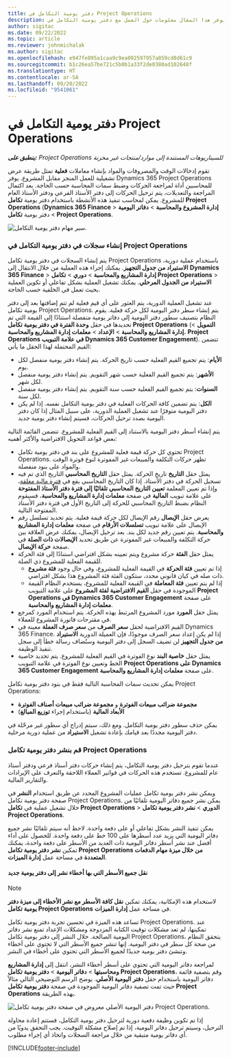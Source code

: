 ```yaml
---
title: دفتر يومية التكامل في Project Operations
description: يوفر هذا المقال معلومات حول العمل مع دفتر يومية التكامل في Project Operations.
author: sigitac
ms.date: 09/22/2022
ms.topic: article
ms.reviewer: johnmichalak
ms.author: sigitac
ms.openlocfilehash: e947fe895a1caa9c9ea092597957a859cd8d61c9
ms.sourcegitcommit: b1c26ea57be721c5b0b1a33f2de0380ad102648f
ms.translationtype: HT
ms.contentlocale: ar-SA
ms.lasthandoff: 09/20/2022
ms.locfileid: "9541061"
---
```

# <a name="integration-journal-in-project-operations"></a>دفتر يومية التكامل في Project Operations

_**ينطبق على:** Project Operations للسيناريوهات المستندة إلى موارد/منتجات غير مخزنة‬_

تقوم إدخالات الوقت والمصروفات والمواد بإنشاء معاملات **فعلية** تمثل طريقة عرض تشغيلية للعمل المنجز مقابل المشروع. يوفر Dynamics 365 Project Operations للمحاسبين أداة لمراجعة الحركات وضبط سمات المحاسبة حسب الحاجة. بعد اكتمال المراجعة والتعديلات، يتم ترحيل الحركات إلى دفتر الأستاذ الفرعي ودفتر الأستاذ العام للمشروع. يمكن لمحاسب تنفيذ هذه الأنشطة باستخدام دفتر يومية **تكامل Project Operations** (**Dynamics 365 Finance** > **إدارة المشروع والمحاسبة** > **دفاتر اليومية** > دفتر يومية **تكامل Project Operations**.

![سير مهام دفتر يومية التكامل.](./media/IntegrationJournal.png)

### <a name="create-records-in-the-project-operations-integration-journal"></a>إنشاء سجلات في دفتر يومية التكامل في Project Operations

يتم إنشاء السجلات في دفتر يومية تكامل Project Operations باستخدام عملية دورية، **الاستيراد من جدول التجهيز**. يمكنك إجراء هذه العملية من خلال الانتقال إلى **Dynamics 365 Finance** > **إدارة المشاريع والمحاسبة** > **دوري** > **تكامل Project Operations** > **الاستيراد من الجدول المرحلي**. يمكنك تشغيل العملية بشكل تفاعلي أو تكوين العملية بحيث تعمل في الخلفية حسب الحاجة.

عند تشغيل العملية الدورية، يتم العثور على أي قيم فعلية لم تتم إضافتها بعد إلى دفتر يومية تكامل Project Operations. يتم إنشاء سطر دفتر اليومية لكل حركة فعلية.
يقوم النظام بتصنيف سطور دفتر اليومية إلى دفاتر يومية منفصلة استنادًا إلى القيمة التي تم تحديدها في حقل **وحدة الفترة في دفتر يومية تكامل Project Operations** (**التمويل** > **إدارة المشاريع والمحاسبة** > **الإعداد** > **معلمات إدارة المشاريع والمحاسبة**، **Project Operations في علامة التبويب Dynamics 365 Customer Engagement**). تتضمن القيم المحتملة لهذا الحقل ما يأتي:

  - **الأيام**: يتم تجميع القيم الفعلية حسب تاريخ الحركة. يتم إنشاء دفتر يومية منفصل لكل يوم.
  - **الأشهر**: يتم تجميع القيم الفعلية حسب شهر التقويم. يتم إنشاء دفتر يومية منفصل لكل شهر.
  - **السنوات**: يتم تجميع القيم الفعلية حسب سنة التقويم. يتم إنشاء دفتر يومية منفصل لكل سنة.
  - **الكل**: يتم تضمين كافة الحركات الفعلية في دفتر يومية التكامل نفسه. إذا لم يكن دفتر اليومية متوفرًا عند تشغيل العملية الدورية، على سبيل المثال إذا كان دفتر اليومية بصدد ترحيل الحركات، فسيتم إنشاء دفتر يومية جديد.

يتم إنشاء أسطر دفتر اليومية بالاستناد إلى القيم الفعلية للمشروع. تتضمن القائمة التالية بعض قواعد التحويل الافتراضية والأكثر أهميه:

  - تحتوي كل حركة قيمة فعلية للمشروع على بند في دفتر يومية تكامل Project Operations. تظهر حركات التكلفة والمبيعات غير المفوترة لنوع فوترة الوقت والمواد على بنود منفصلة.
  - يمثل حقل **التاريخ** تاريخ الحركة. يمثل حقل **التاريخ المحاسبي** التاريخ الذي تم فيه تسجيل الحركة في دفتر الأستاذ. إذا كان التاريخ المحاسبي يقع في [فترة مالية مغلقة](/dynamics365/finance/general-ledger/close-general-ledger-at-period-end)، وإذا تم تعيين المعلمة **تعيين التاريخ المحاسبي تلقائيًا إلى فترة دفتر الأستاذ المفتوحة** على علامة تبويب **المالية** في صفحة **معلمات إدارة المشاريع والمحاسبة**، فسيقوم النظام بضبط التاريخ المحاسبي للحركة إلى التاريخ الأول في فترة دفتر الأستاذ المفتوحة التالية.
  - يعرض حقل **الإيصال** رقم الإيصال لكل حركة قيمة فعلية. يتم تحديد تسلسل رقم الإيصال على علامة تبويب **تسلسلات الأرقام** في صفحة **معلمات إدارة المشاريع والمحاسبة**. يتم تعيين رقم جديد لكل بند. بعد ترحيل الإيصال، يمكنك عرض العلاقة بين حركة التكلفة والمبيعات غير المفوترة عن طريق تحديد **الإيصالات ذات الصلة** في صفحة **حركة الإيصال**.
  - يمثل حقل **الفئة** حركة مشروع ويتم تعيينه بشكل افتراضي استنادًا إلى فئة الحركة للقيمة الفعلية للمشروع ذي الصلة.
    - إذا تم تعيين **فئة الحركة** في القيمة الفعلية للمشروع، وفي حال وجود **فئة مشروع** ذات صله في كيان قانوني محدد، ستكون الفئة فئة المشروع هذا بشكل افتراضي.
    - إذا لم يتم تعيين **فئة المعاملة** في القيمة الفعلية للمشروع، يستخدم النظام القيمة الموجودة في حقل **القيم الافتراضية لفئة المشروع** على علامة التبويب **Project Operations في Dynamics 365 Customer Engagement** على صفحة **معلمات إدارة المشاريع والمحاسبة**.
  - يمثل حقل **المورد** مورد المشروع المرتبط بهذه الحركة. يتم استخدام المورد كمرجع في مقترحات فاتورة المشروع للعملاء.
  - القيم الافتراضية لحقل **سعر الصرف** من **سعر صرف العملة** معينة في Dynamics 365 Finance. إذا لم يكن إعداد سعر الصرف موجودًا، فإن العميلة الدورية **الاستيراد من جدول التجهيز** لن تضيف السجل إلى دفتر اليومية وستُضاف رسالة خطأ إلى سجل تنفيذ الوظيفة.
  - يمثل حقل **خاصية البند** نوع الفوترة في القيم الفعلية للمشروع. يتم تحديد خاصية الخط وتعيين نوع الفوترة في علامة التبويب **Project Operations على Dynamics 365 Customer Engagement** على صفحة **معلمات إدارة المشاريع والمحاسبة**.

يمكن تحديث سمات المحاسبة التالية فقط في بنود دفتر يومية تكامل Project Operations:

- **مجموعة ضرائب مبيعات الفوترة** و **مجموعة ضرائب مبيعات أصناف الفوترة**
- **الأبعاد المالية** (باستخدام إجراء **توزيع المبالغ**)

يمكن حذف سطور دفتر يومية التكامل. ومع ذلك، سيتم إدراج أي سطور غير مرحّلة في دفتر اليومية مجددًا بعد قيامك بإعادة تشغيل **الاستيراد** من عملية دورية مرحلية.

### <a name="post-the-project-operations-integration-journal"></a>قم بنشر دفتر يومية تكامل Project Operations

عندما تقوم بترحيل دفتر يومية التكامل، يتم إنشاء حركات دفتر أستاذ فرعي ودفتر أستاذ عام للمشروع. تستخدم هذه الحركات في فواتير العملاء اللاحقة والتعرف على الإيرادات والتقارير المالية.

ويمكن نشر دفتر يومية تكامل عمليات المشروع المحدد عن طريق استخدام **النشر** في صفحة دفتر يومية تكامل Project Operations. يمكن نشر جميع دفاتر اليومية تلقائيًا من خلال تشغيل عملية في **تكامل Project Operations** > **الدوري** > **نشر دفتر يومية تكامل Project Operations**.

يمكن تنفيذ النشر بشكل تفاعلي أو على دفعة واحدة. لاحظ أنه سيتم تلقائيًا نشر جميع دفاتر اليومية التي يزيد عدد أسطرها على 100 خط على دفعة واحدة. للحصول على أداء أفضل عند نشر أسطر دفاتر اليومية ذات العديد من الأسطر على دفعة واحدة، يمكنك تمكين **نشر دفتر يومية تكامل Project Operations من خلال ميزة مهام الدفعات المتعددة** في مساحة عمل **إدارة الميزات**. 

#### <a name="transfer-all-lines-that-have-posting-errors-to-a-new-journal"></a>نقل جميع الأسطر التي بها أخطاء نشر إلى دفتر يومية جديد

> [!NOTE]
> لاستخدام هذه الإمكانية، يمكنك تمكين **نقل كافة الأسطر مع نشر الأخطاء إلى ميزة دفتر يومية تكامل Project Operations** في مساحة عمل **إدارة الميزات**.

تساعد هذه الميزة في تحسين تجربة دفتر يومية تكامل Project Operations. عند تمكينها، لم تعد مشكلات توقيت الكتابة المزدوجة ومشكلات الإعداد تمنع نشر دفاتر اليومية الصالحة. خلال النشر إلى دفتر يومية تكامل Project Operations، يتحقق النظام من صحة كل سطر في دفتر اليومية. إنها تنشر جميع الأسطر التي لا تحتوي على أخطاء وتنشئ دفتر يومية جديدًا لجميع الأسطر التي تحتوي على أخطاء في النشر.

لمراجعة دفاتر اليومية التي تحتوي على أسطر أخطاء النشر، انتقل إلى **إدارة المشاريع ومحاسبتها** \> **دفاتر اليومية** \> **دفتر يومية تكامل Project Operations**، وقم بتصفية قائمة دفاتر اليومية باستخدام حقل **دفتر اليومية الأصلي**. يوضح الرسم التوضيحي التالي مثالاً حيث تمت تصفية دفاتر اليومية الموجودة في صفحة **دفتر يومية تكامل Project Operations** بهذه الطريقة.

![دفتر اليومية الأصلي معروض في صفحة دفتر يومية تكامل Project Operations.](./media/transferLines-originalJournal.png)

إذا تم تكوين وظيفة دفعية دورية لترحيل دفتر يومية التكامل، فستتم إعادة محاولة الترحيل، وسيتم ترحيل دفاتر اليومية، إذا تم إصلاح مشكلة التوقيت. يجب التحقق يدويًا من أي دفاتر يومية متبقية من خلال مراجعة السجلات واتخاذ أي إجراء مطلوب.

[!INCLUDE[footer-include](../includes/footer-banner.md)]
